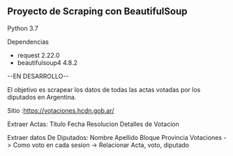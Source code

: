 ## Proyecto de Scraping con BeautifulSoup

Python 3.7

Dependencias
- request 2.22.0
- beautifulsoup4 4.8.2

--EN DESARROLLO--

El objetivo es scrapear los datos de todas las actas votadas por los diputados en Argentina.

Sitio :https://votaciones.hcdn.gob.ar/

Extraer Actas: 
  Titulo 
  Fecha 
  Resolucion
  Detalles de Votacion
  
 Extraer datos De Diputados:
  Nombre
  Apellido
  Bloque
  Provincia
  Votaciones -> Como voto en cada sesion -> Relacionar Acta, voto, diputado
